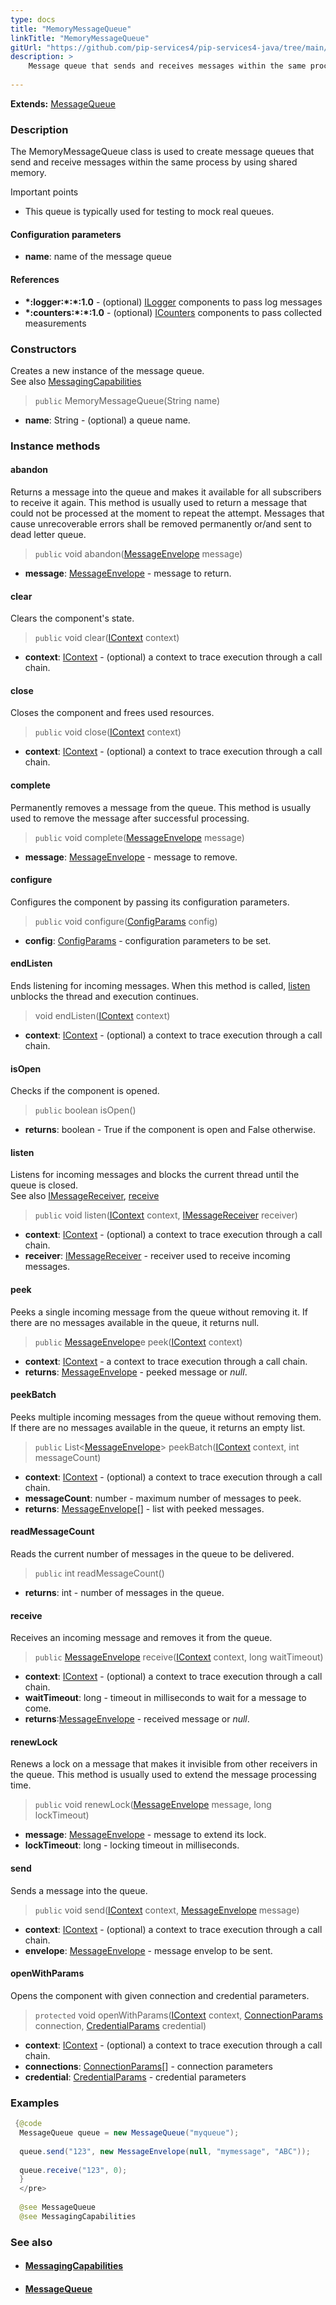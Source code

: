 ```yaml
---
type: docs
title: "MemoryMessageQueue"
linkTitle: "MemoryMessageQueue"
gitUrl: "https://github.com/pip-services4/pip-services4-java/tree/main/pip-services4-messaging-java"
description: >
    Message queue that sends and receives messages within the same process by using shared memory.  
    
---
```


**Extends:** [MessageQueue](../message_queue) 

### Description

The MemoryMessageQueue class is used to create message queues that send and receive messages within the same process by using shared memory.

Important points

- This queue is typically used for testing to mock real queues.

#### Configuration parameters
- **name**: name of the message queue

#### References
- **\*:logger:\*:\*:1.0** - (optional) [ILogger](../../../observability/log/ilogger) components to pass log messages
- **\*:counters:\*:\*:1.0** - (optional) [ICounters](../../../observability/count/icounters) components to pass collected measurements


### Constructors

Creates a new instance of the message queue.  
See also [MessagingCapabilities](../messaging_capabilities)

> `public` MemoryMessageQueue(String name)

- **name**: String - (optional) a queue name.


### Instance methods

#### abandon
Returns a message into the queue and makes it available for all subscribers to receive it again. This method is usually used to return a message that could not be processed at the moment to repeat the attempt. Messages that cause unrecoverable errors shall be removed permanently or/and sent to dead letter queue.

> `public` void abandon([MessageEnvelope](../message_envelope) message)

- **message**: [MessageEnvelope](../message_envelope) - message to return.


#### clear
Clears the component's state.

> `public` void clear([IContext](../../../components/context/icontext) context)

- **context**: [IContext](../../../components/context/icontext) - (optional) a context to trace execution through a call chain.

#### close
Closes the component and frees used resources.

> `public` void close([IContext](../../../components/context/icontext) context)

- **context**: [IContext](../../../components/context/icontext) - (optional) a context to trace execution through a call chain.

#### complete
Permanently removes a message from the queue. This method is usually used to remove the message after successful processing.

> `public` void complete([MessageEnvelope](../message_envelope) message)

- **message**: [MessageEnvelope](../message_envelope) - message to remove.

#### configure
Configures the component by passing its configuration parameters.

> `public` void configure([ConfigParams](../../../components/config/config_params) config)

- **config**: [ConfigParams](../../../components/config/config_params) - configuration parameters to be set.

#### endListen
Ends listening for incoming messages. When this method is called, [listen](#listen) unblocks the thread and execution continues.

> void endListen([IContext](../../../components/context/icontext) context) 

- **context**: [IContext](../../../components/context/icontext) - (optional) a context to trace execution through a call chain.


#### isOpen
Checks if the component is opened.

> `public` boolean isOpen()

- **returns**: boolean - True if the component is open and False otherwise.


#### listen
Listens for incoming messages and blocks the current thread until the queue is closed.  
See also [IMessageReceiver](../imessage_receiver), [receive](#receive)

> `public` void listen([IContext](../../../components/context/icontext) context, [IMessageReceiver](../imessage_receiver) receiver)

- **context**: [IContext](../../../components/context/icontext) - (optional) a context to trace execution through a call chain.
- **receiver**: [IMessageReceiver](../imessage_receiver) - receiver used to receive incoming messages.


#### peek
Peeks a single incoming message from the queue without removing it. If there are no messages available in the queue, it returns null.

> `public` [MessageEnvelope](../message_envelope)e peek([IContext](../../../components/context/icontext) context)

- **context**: [IContext](../../../components/context/icontext) - a context to trace execution through a call chain.
- **returns**: [MessageEnvelope](../message_envelope) - peeked message or *null*.

#### peekBatch
Peeks multiple incoming messages from the queue without removing them. If there are no messages available in the queue, it returns an empty list.

> `public` List<[MessageEnvelope](../message_envelope)> peekBatch([IContext](../../../components/context/icontext) context, int messageCount)

- **context**: [IContext](../../../components/context/icontext) - (optional) a context to trace execution through a call chain.
- **messageCount**: number - maximum number of messages to peek.
- **returns**: [MessageEnvelope](../message_envelope)[] - list with peeked messages.

#### readMessageCount
Reads the current number of messages in the queue to be delivered.

> `public` int readMessageCount()

- **returns**: int - number of messages in the queue.


#### receive
Receives an incoming message and removes it from the queue.

> `public` [MessageEnvelope](../message_envelope) receive([IContext](../../../components/context/icontext) context, long waitTimeout)

- **context**: [IContext](../../../components/context/icontext) - (optional) a context to trace execution through a call chain.
- **waitTimeout**: long - timeout in milliseconds to wait for a message to come.
- **returns**:[MessageEnvelope](../message_envelope) - received message or *null*.

#### renewLock
Renews a lock on a message that makes it invisible from other receivers in the queue. This method is usually used to extend the message processing time.

> `public` void renewLock([MessageEnvelope](../message_envelope) message, long lockTimeout)

- **message**: [MessageEnvelope](../message_envelope) - message to extend its lock.
- **lockTimeout**: long - locking timeout in milliseconds.

#### send
Sends a message into the queue.

> `public` void send([IContext](../../../config/connect/connection_paramst) context, [MessageEnvelope](../message_envelope) message)

- **context**: [IContext](../../../components/context/icontext) - (optional) a context to trace execution through a call chain.
- **envelope**: [MessageEnvelope](../message_envelope) - message envelop to be sent.


#### openWithParams
Opens the component with given connection and credential parameters.

> `protected` void openWithParams([IContext](../../../config/connect/connection_paramst) context, [ConnectionParams](../../../components/connect/connection_params) connection, [CredentialParams](../../../config/auth/credential_params) credential)

- **context**: [IContext](../../../components/context/icontext) - (optional) a context to trace execution through a call chain.
- **connections**: [ConnectionParams](../../../config/connect/connection_params)[] - connection parameters
- **credential**: [CredentialParams](../../../config/auth/credential_params) - credential parameters

### Examples

```java
 {@code
  MessageQueue queue = new MessageQueue("myqueue");
 
  queue.send("123", new MessageEnvelope(null, "mymessage", "ABC"));
 
  queue.receive("123", 0);
  }
  </pre>
 
  @see MessageQueue
  @see MessagingCapabilities
```

### See also
- #### [MessagingCapabilities](../messaging_capabilities) 
- #### [MessageQueue](../message_queue)


